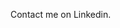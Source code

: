 Contact me on Linkedin.
<!--
**ryanmusante/ryanmusante** is a ✨ _special_ ✨ repository because its `README.md` (this file) appears on your GitHub profile.
